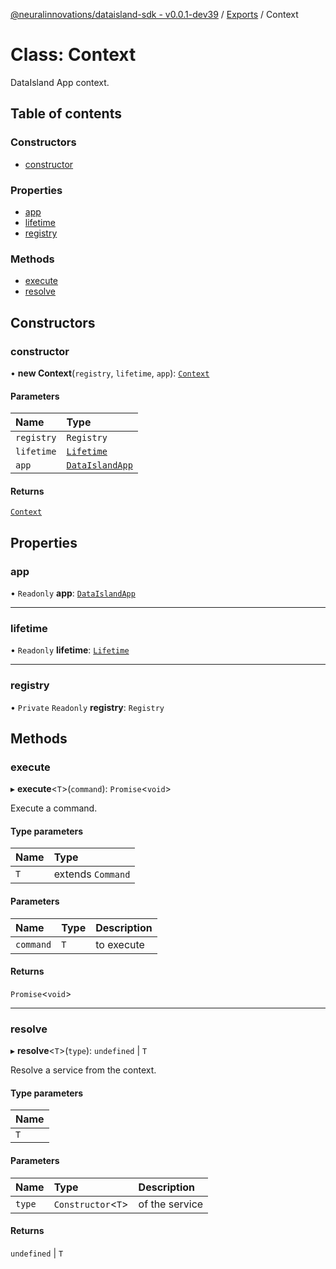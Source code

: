[@neuralinnovations/dataisland-sdk - v0.0.1-dev39](../../README.md) / [Exports](../modules.md) / Context

# Class: Context

DataIsland App context.

## Table of contents

### Constructors

- [constructor](Context.md#constructor)

### Properties

- [app](Context.md#app)
- [lifetime](Context.md#lifetime)
- [registry](Context.md#registry)

### Methods

- [execute](Context.md#execute)
- [resolve](Context.md#resolve)

## Constructors

### constructor

• **new Context**(`registry`, `lifetime`, `app`): [`Context`](Context.md)

#### Parameters

| Name | Type |
| :------ | :------ |
| `registry` | `Registry` |
| `lifetime` | [`Lifetime`](Lifetime.md) |
| `app` | [`DataIslandApp`](DataIslandApp.md) |

#### Returns

[`Context`](Context.md)

## Properties

### app

• `Readonly` **app**: [`DataIslandApp`](DataIslandApp.md)

___

### lifetime

• `Readonly` **lifetime**: [`Lifetime`](Lifetime.md)

___

### registry

• `Private` `Readonly` **registry**: `Registry`

## Methods

### execute

▸ **execute**\<`T`\>(`command`): `Promise`\<`void`\>

Execute a command.

#### Type parameters

| Name | Type |
| :------ | :------ |
| `T` | extends `Command` |

#### Parameters

| Name | Type | Description |
| :------ | :------ | :------ |
| `command` | `T` | to execute |

#### Returns

`Promise`\<`void`\>

___

### resolve

▸ **resolve**\<`T`\>(`type`): `undefined` \| `T`

Resolve a service from the context.

#### Type parameters

| Name |
| :------ |
| `T` |

#### Parameters

| Name | Type | Description |
| :------ | :------ | :------ |
| `type` | `Constructor`\<`T`\> | of the service |

#### Returns

`undefined` \| `T`
